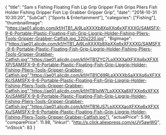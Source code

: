 {
	"title": "Sam s Fishing Floating Fish Lip Grip Gripper Fish Grips Pliers Fish Holder Fishing Gripper Fish Lip Grabber Gripper Grip",
	"date": "2018-10-31 10:30:20",
	"SubCat": ["Sports & Entertainment"],
	"categories": ["Fishing"],
	"thumbnailImage": "https://ae01.alicdn.com/kf/HTB1_Ai9LpXXXXb8XpXXq6xXFXXXG/SAMSFX-9-6-Portable-Plastic-Floating-Fish-Grip-Lipgrip-Holder-Fishing-Pliers-Tools-Gripper-Grabber-Catfish.jpg_220x220.jpg",
	"BigImage": ["https://ae01.alicdn.com/kf/HTB1_Ai9LpXXXXb8XpXXq6xXFXXXG/SAMSFX-9-6-Portable-Plastic-Floating-Fish-Grip-Lipgrip-Holder-Fishing-Pliers-Tools-Gripper-Grabber-Catfish.jpg","https://ae01.alicdn.com/kf/HTB1ZYC7LpXXXXalXFXXq6xXFXXXP/SAMSFX-9-6-Portable-Plastic-Floating-Fish-Grip-Lipgrip-Holder-Fishing-Pliers-Tools-Gripper-Grabber-Catfish.jpg","https://ae01.alicdn.com/kf/HTB1C69RLpXXXXbSaXXXq6xXFXXXc/SAMSFX-9-6-Portable-Plastic-Floating-Fish-Grip-Lipgrip-Holder-Fishing-Pliers-Tools-Gripper-Grabber-Catfish.jpg","https://ae01.alicdn.com/kf/HTB1sIW7LpXXXXa8XFXXq6xXFXXXn/SAMSFX-9-6-Portable-Plastic-Floating-Fish-Grip-Lipgrip-Holder-Fishing-Pliers-Tools-Gripper-Grabber-Catfish.jpg","https://ae01.alicdn.com/kf/HTB16JS7LpXXXXaoXFXXq6xXFXXXu/SAMSFX-9-6-Portable-Plastic-Floating-Fish-Grip-Lipgrip-Holder-Fishing-Pliers-Tools-Gripper-Grabber-Catfish.jpg"],
	"actualPrice": 5.99,
	"comparePrice": 11.98,
	"linkurl": "http://s.click.aliexpress.com/e/JV5awWG",
	"inStock": 83
}
